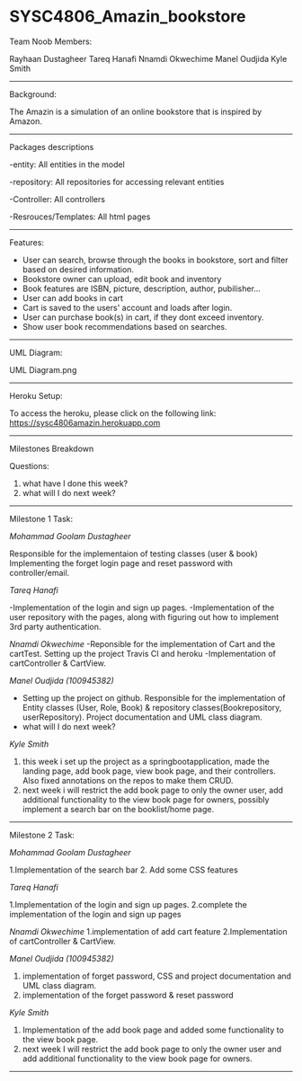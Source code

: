 # SYSC4806_Amazin_bookstore 

Team Noob Members:

 Rayhaan Dustagheer
 Tareq Hanafi
 Nnamdi Okwechime
 Manel Oudjida
 Kyle Smith	

------------------------------------------------------------------------------------------------------------
Background:

The Amazin is a simulation of an online bookstore that is inspired by Amazon. 

------------------------------------------------------------------------------------------------------------

Packages descriptions

-entity: All entities in the model

-repository: All repositories for accessing relevant entities

-Controller: All controllers 

-Resrouces/Templates: All html pages 

------------------------------------------------------------------------------------------------------------
Features:

- User can search, browse through the books in bookstore, sort and filter based on desired information.
- Bookstore owner can upload, edit book and inventory
- Book features are ISBN, picture, description, author, pubilisher...
- User can add books in cart
- Cart is saved to the users' account and loads after login.
- User can purchase book(s) in cart, if they dont exceed inventory.
- Show user book recommendations based on searches.

------------------------------------------------------------------------------------------------------------
UML Diagram:

UML Diagram.png

------------------------------------------------------------------------------------------------------------
Heroku Setup:

To access the heroku, please click on the following link: https://sysc4806amazin.herokuapp.com

------------------------------------------------------------------------------------------------------------

Milestones Breakdown

Questions:
1. what have I done this week? 
2. what will I do next week? 

------------------------------------------------------------------------------------------------------------
Milestone 1 Task:

*Mohammad Goolam Dustagheer*

Responsible for the implementaion of testing classes (user & book)
Implementing the forget login page and reset password with controller/email.

*Tareq Hanafi*

-Implementation of the login and sign up pages.
-Implementation of the user repository with the pages, along with figuring out how to implement 3rd party authentication.

*Nnamdi Okwechime*
-Reponsible for the implementation of Cart and the cartTest. Setting up the project Travis CI and heroku
-Implementation of cartController & CartView.


*Manel Oudjida (100945382)*
- Setting up the project on github. Responsible for the implementation of Entity classes (User, Role, Book) & repository classes(Bookrepository, userRepository). Project documentation and UML class diagram.
- what will I do next week? 

*Kyle Smith*
1. this week i set up the project as a springbootapplication, made the landing page, add book page, view book page, and their controllers. Also fixed annotations on the repos to make them CRUD.
2. next week i will restrict the add book page to only the owner user, add additional functionality to the view book page for owners, possibly implement a search bar on the booklist/home page.



------------------------------------------------------------------------------------------------------------
Milestone 2 Task:


*Mohammad Goolam Dustagheer*

1.Implementation of the search bar
2. Add some CSS features

*Tareq Hanafi*

1.Implementation of the login and sign up pages.
2.complete the implementation of the login and sign up pages

*Nnamdi Okwechime*
1.implementation of add cart feature
2.Implementation of cartController & CartView.


*Manel Oudjida (100945382)*
1. implementation of forget password, CSS and project documentation and UML class diagram.
2. implementation of the forget password & reset password

*Kyle Smith*
1. Implementation of the add book page and added some functionality to the view book page.
2. next week I will restrict the add book page to only the owner user and add additional functionality to the view book page for owners.




------------------------------------------------------------------------------------------------------------
